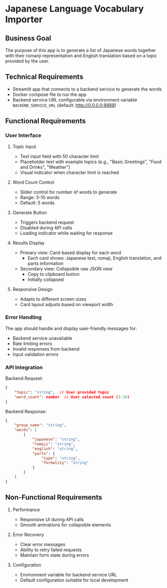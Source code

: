 # Japanese Language Vocabulary Importer

## Business Goal

The purpose of this app is to generate a list of Japanese words together with their romanji representation and English translation based on a topic provided by the user.

## Technical Requirements

- Streamlit app that connects to a backend service to generate the words
- Docker compose file to run the app
- Backend service URL configurable via environment variable `BACKEND_SERVICE_URL` (default: http://0.0.0.0:8888)

## Functional Requirements

### User Interface

1. Topic Input
   - Text input field with 50 character limit
   - Placeholder text with example topics (e.g., "Basic Greetings", "Food and Drinks", "Weather")
   - Visual indicator when character limit is reached

2. Word Count Control
   - Slider control for number of words to generate
   - Range: 3-10 words
   - Default: 5 words

3. Generate Button
   - Triggers backend request
   - Disabled during API calls
   - Loading indicator while waiting for response

4. Results Display
   - Primary view: Card-based display for each word
     - Each card shows: Japanese text, romaji, English translation, and parts information
   - Secondary view: Collapsible raw JSON view
     - Copy to clipboard button
     - Initially collapsed

5. Responsive Design
   - Adapts to different screen sizes
   - Card layout adjusts based on viewport width

### Error Handling

The app should handle and display user-friendly messages for:
- Backend service unavailable
- Rate limiting errors
- Invalid responses from backend
- Input validation errors

### API Integration

Backend Request:
```json
{
    "topic": "string",  // User provided topic
    "word_count": number  // User selected count (3-10)
}
```

Backend Response:
```json
{
    "group_name": "string",
    "words": [
        {
            "japanese": "string",
            "romaji": "string",
            "english": "string",
            "parts": {
                "type": "string",
                "formality": "string"
            }
        }
    ]
}
```

## Non-Functional Requirements

1. Performance
   - Responsive UI during API calls
   - Smooth animations for collapsible elements

2. Error Recovery
   - Clear error messages
   - Ability to retry failed requests
   - Maintain form state during errors

3. Configuration
   - Environment variable for backend service URL
   - Default configuration suitable for local development

